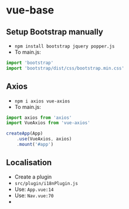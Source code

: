 # vue-base

## Setup Bootstrap manually
- `npm install bootstrap jquery popper.js`
- To main.js: 
```javascript
import 'bootstrap'
import 'bootstrap/dist/css/bootstrap.min.css'
```

## Axios
- `npm i axios vue-axios`
- To main.js:
```javascript
import axios from 'axios'
import VueAxios from 'vue-axios'

createApp(App)
    .use(VueAxios, axios)
    .mount('#app')
```

## Localisation
- Create a plugin
- `src/plugin/i18nPlugin.js`
- Use: `App.vue:14`
- Use: `Nav.vue:70`
- 